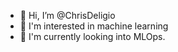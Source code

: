 - 👋 Hi, I’m @ChrisDeligio
- 👀 I'm interested in machine learning
- 🌱 I'm currently looking into  MLOps.

<!---
ChrisDeligio/ChrisDeligio is a ✨ special ✨ repository because its `README.md` (this file) appears on your GitHub profile.
You can click the Preview link to take a look at your changes.
--->

